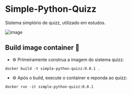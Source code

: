 # Simple-Python-Quizz

Sistema simplório de quizz, utilizado em estudos.

![image](https://user-images.githubusercontent.com/15057595/218906163-e54d400e-179c-459f-8f80-ff49525c4db9.png)

## Build image container 🐋

- ⚙️ Primeiramente construa a imagem do sistema quizz:
```container
docker build -t simple-python-quizz:0.0.1 .
```

- ⚙️ Após o build, execute o container e reponda ao quizz:
```container
docker run -it simple-python-quizz:0.0.1
```
